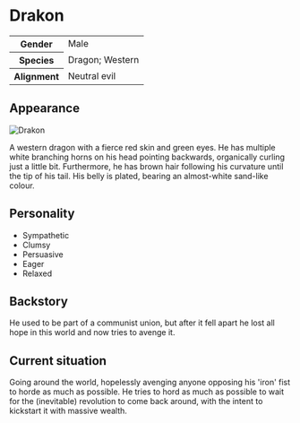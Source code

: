# Drakon

<table>
  <tr>
    <th>Gender</th>
    <td>Male</td>
  </tr>
  <tr>
    <th>Species</th>
    <td>Dragon; Western</td>
  </tr>
  <tr>
    <th>Alignment</th>
    <td>Neutral evil</td>
  </tr>
</table>

## Appearance
![Drakon](https://i.imgur.com/aN4Cicg.jpg)

A western dragon with a fierce red skin and green eyes. He has multiple white branching horns on his head pointing backwards, organically curling just a little bit. Furthermore, he has brown hair following his curvature until the tip of his tail. His belly is plated, bearing an almost-white sand-like colour.

## Personality
*  Sympathetic
*  Clumsy
*  Persuasive
*  Eager
*  Relaxed

## Backstory
He used to be part of a communist union, but after it fell apart he lost all hope in this world and now tries to avenge it.

## Current situation 
Going around the world, hopelessly avenging anyone opposing his 'iron' fist to horde as much as possible. He tries to hord as much as possible to wait for the (inevitable) revolution to come back around, with the intent to kickstart it with massive wealth.
